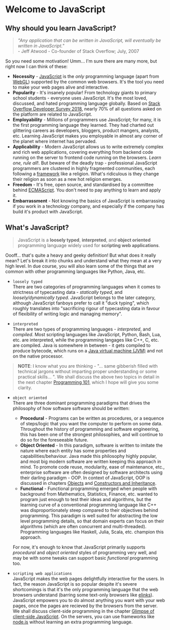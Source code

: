 # Welcome to JavaScript    

## Why should you learn JavaScript?    

> _"Any application that can be written in JavaScript, will eventually be written in JavaScript."_  
>                                      - Jeff Atwood - Co-founder of Stack Overflow; July, 2007        
                                          
So you need some motivation! Umm... I'm sure there are many more, but right now I can think of these:  
  - __Necessity__ - [JavaScript](https://en.wikipedia.org/wiki/JavaScript) is the _only_ programming language (apart from [WebGL](https://en.wikipedia.org/wiki/WebGL)) supported by the common web browsers. It's the tool you need to make your web pages alive and interactive. 
  - __Popularity__ - It's insanely popular! From technology giants to primary school students - everyone uses JavaScript. It's the most loved, discussed, and hated programming language globally. Based on [Stack Overflow Developer Survey 2018](https://insights.stackoverflow.com/survey/2018), nearly 70% of all questions asked on the platform are related to JavaScript. 
  - __Employability__ - Millions of programmers use JavaScript; for many, it is the first programming language they learned. They had charted out glittering careers as developers, bloggers, product mangers, analysts, etc. Learning JavaScript makes you employable in almost any corner of the planet where internet has pervaded.
  - __Applicability__ - Modern JavaScript allows us to write extremely complex and rich web applications, covering everything from backend code running on the server to frontend code running on the browsers. _Learn one, rule all_!. But beware of the deadly trap - professional JavaScript programmers are clustered in highly fragmented communities, each following a [framework](https://en.wikipedia.org/wiki/Comparison_of_JavaScript_frameworks) like a religion. What's ridiculous is they change their religion as soon as a new hot religion emerges.
  - __Freedom__ - It's free, open source, and standardised by a committee behind [ECMAScript](https://en.wikipedia.org/wiki/ECMAScript). You don't need to pay anything to learn and apply it.
  - __Embarrassment__ - Not knowing the basics of JavaScript is embarrassing if you work in a technology company, and especially if the company has build it's product with JavaScript.     

  
## What's JavaScript?    

> JavaScript is a __loosely typed__, __interpreted__, and __object oriented__ programming language widely used for __scripting web applications__.

Oooff... that's quite a heavy and geeky definition! But what does it really mean? Let's break it into chunks and understand what they mean at a very high level. In due course, you will also learn some of the things that are common with other programming languages like Python, Java, etc.

  - `loosely typed`    
  There are two categories of programming languages when it comes to strictness of typecasting data - _statically typed_, and _loosely/dynamically typed_. JavaScript belongs to the later category, although JavaScript fanboys prefer to call it "duck typing", which roughly translates into "sacrificing rigour of typecasting data in favour of flexibility of writing logic and managing memory".      
  
  - `interpreted`     
  There are two types of programming languages - _interpreted_, and _compiled_. Most scripting languages like JavaScript, Python, Bash, Lua, etc. are interpreted, while the programming langages like C++, C, etc. are compiled. Java is somewhere in between - it gets compiled to produce bytecode, which runs on a [Java virtual machine (JVM)](https://en.wikipedia.org/wiki/Java_virtual_machine) and not on the native processor.     
  > __NOTE__: I know what you are thinking - "... same gibberish filled with technical jargons without imparting proper understanding or some practical skills... ". We shall discuss the above two topics in detail in the next chapter [Programming 101](https://github.com/datasouvik/getting_started_with_javascript/blob/master/Chapters/2_programming101.md), which I hope will give you some clarity.
  - `object oriented`     
  There are three dominant programming paradigms that drives the philosophy of how software software should be written:
    - __Procedural__ - Programs can be written as procedures, or a sequence of steps/logic that you want the computer to perform on some data. Throughout the history of programming and software engineering, this has been one of the strongest philosophies, and will continue to do so for the foreseeable future.           
    - __Object Oriented__ - In this paradigm, software is written to imitate the nature where each entity has some properties and capabilities/behaviour. Java made this philosophy highly popular, and most big modern software are written keeping this approach in mind. To promote code reuse, modularity, ease of maintenance, etc., enterprise software are often designed by software architects using their darling paradigm - OOP. In context of JavaScript, OOP is discussed in chapters [Objects](https://github.com/datasouvik/getting_started_with_javascript/blob/master/Chapters/6_objects.md) and [Constructors and Inheritance](https://github.com/datasouvik/getting_started_with_javascript/blob/master/Chapters/8_constructors_and_inheritance.md).      
    - __Functional__ - Functional programming emerged when people with background from Mathematics, Statistics, Finance, etc. wanted to program just enough to test their ideas and algorithms, but the learning curve of a conventional programming language like C++ was disproportionately steep compared to their objectives behind programming. This paradigm is well suited for abstracting the low level programming details, so that domain experts can focus on their algorithms (which are often concurrent and multi-threaded). Programming languages like Haskell, Julia, Scala, etc. champion this approach.     
    
    For now, it's enough to know that JavaScript primarily supports _procedural_ and _object oriented_ styles of programming very well, and may be with some tweaks can support basic _functional_ programming too.         
  
  - ``scripting web applications``     
  JavaScript makes the web pages delightfully interactive for the users. In fact, the reason JavaScript is so popular despite it's severe shortcomings is that it's the only programming language that the web browsers understand (barring some text-only browsers like [elinks](http://elinks.or.cz/)). JavaScript empowers you to do almost anything you want with your web pages, once the pages are recieved by the browsers from the server. We shall discuss client-side programming in the chapter [Glimpse of client-side JavaScript](https://github.com/datasouvik/getting_started_with_javascript/blob/master/Chapters/9_glimpse_of_clientside_javascript.md). On the servers, you can use frameworks like [node.js](https://nodejs.org/en/) without learning an extra programming language. 
 
